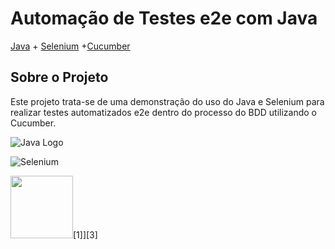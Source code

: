 # Automação de Testes e2e com Java

[Java](https://www.java.com/pt_BR/) + [Selenium](https://www.selenium.dev/) +[Cucumber](https://cucumber.io/) 

## Sobre o Projeto
Este projeto trata-se de uma demonstração do uso do Java e Selenium para realizar testes automatizados e2e dentro do processo do BDD utilizando o Cucumber.


![Java Logo](https://encrypted-tbn0.gstatic.com/images?q=tbn%3AANd9GcQjkDCX-EE2H_0JtiaslWoGEmUD6MxeD-OaCw&usqp=CAU)


![Selenium](https://upload.wikimedia.org/wikipedia/commons/thumb/d/d5/Selenium_Logo.png/100px-Selenium_Logo.png)

[<img src="https://lisacrispin.com/wp-content/uploads/2019/01/Screen-Shot-2019-01-17-at-12.13.33-PM.png" width="100"/>](https://lisacrispin.com/wp-content/uploads/2019/01/Screen-Shot-2019-01-17-at-12.13.33-PM.png)[1]][3]

